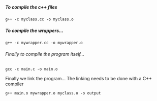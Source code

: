 ### 

##### To compile the c++ files
`g++ -c myclass.cc -o myclass.o`

##### To compile the wrappers...
`g++ -c mywrapper.cc -o mywrapper.o`

###### Finally to compile the program itself...
`gcc -c main.c -o main.o`

Finally we link the program... The linking needs to be done with a C++ compiler

`g++ main.o mywrapper.o myclass.o -o output`

